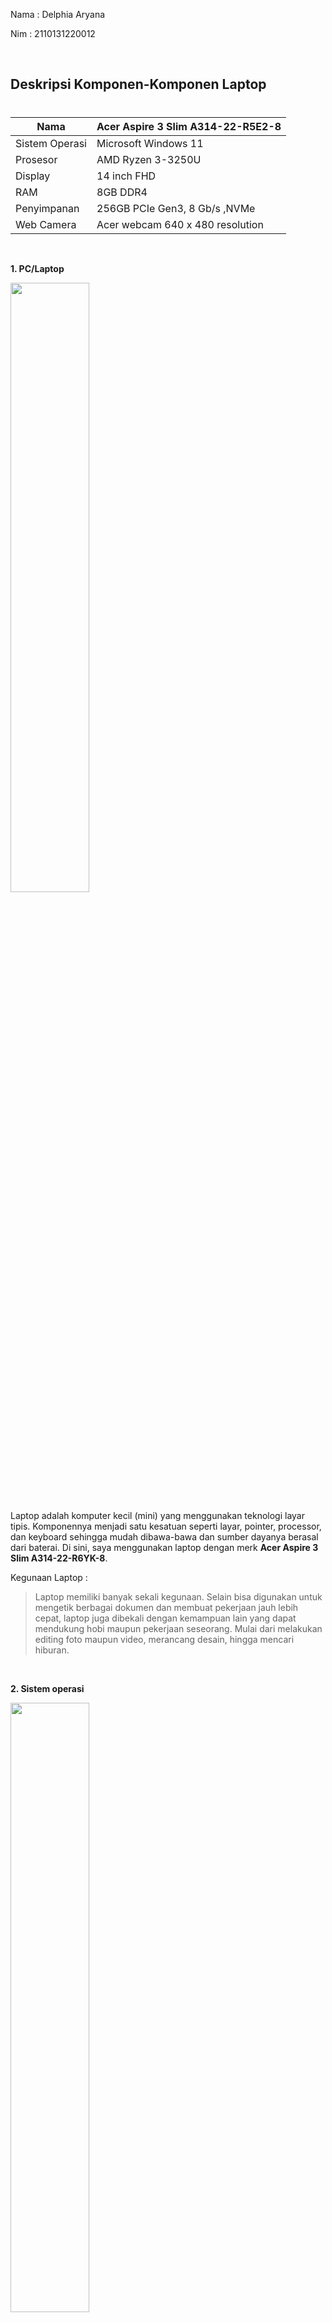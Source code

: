 Nama : Delphia Aryana 

Nim : 2110131220012

<br>

## __Deskripsi Komponen-Komponen Laptop__
#

Nama | Acer Aspire 3 Slim A314-22-R5E2-8
---- | -------------------------------
Sistem Operasi | Microsoft Windows 11
Prosesor | AMD Ryzen 3-3250U
Display | 14 inch FHD
RAM | 8GB DDR4
Penyimpanan |  256GB PCIe Gen3, 8 Gb/s ,NVMe
Web Camera | Acer webcam 640 x 480 resolution

<br>

__1. PC/Laptop__

<img src="https://www.gadgetsquad.id/wp-content/uploads/2020/12/IMG_1864-1-1024x576.jpg" style="width: 50%">

 Laptop adalah komputer kecil (mini) yang menggunakan teknologi layar tipis. Komponennya menjadi satu kesatuan seperti layar, pointer, processor, dan keyboard sehingga mudah dibawa-bawa dan sumber dayanya berasal dari baterai. Di sini, saya menggunakan laptop dengan merk __Acer Aspire 3 Slim A314-22-R6YK-8__.

Kegunaan Laptop :
> Laptop memiliki banyak sekali kegunaan. Selain bisa digunakan untuk mengetik berbagai dokumen dan membuat pekerjaan jauh lebih cepat, laptop juga dibekali dengan kemampuan lain yang dapat mendukung hobi maupun pekerjaan seseorang. Mulai dari melakukan editing foto maupun video, merancang desain, hingga mencari hiburan. 

<br>

__2. Sistem operasi__

<img src="https://2.bp.blogspot.com/-GT-maoqUTcw/WwWe4g_G-0I/AAAAAAAAE4Q/cQuVZR9ryv09TsRFBxBOou7fmpmq_p5nACLcBGAs/s1600/contoh-sistem-operasi-desktop-dan-mobile.png" style="width: 50%">

 Untuk mengelola memori dan proses yang berjalan di dalam sebuah komputer, diperlukan sistem operasi. Tanpa sistem operasi, komputer tidak bisa digunakan sama sekali. Apapun jenis sistem operasi di laptop atau PC, semuanya sama-sama berfungsi mengatur kerja perangkat lunak dan perangkat keras.

Macam-macam sistem operasi komputer :
- Windows
- MacOS
- Linux
- MS DOS
- UNIX
- Chromium OS
- dll

Laptop saya menggunakan __sistem operasi Windows 11__. Windows merupakan sistem operasi yang dikembangkan oleh Microsoft, di mana Microsoft sendiri didirikan oleh Bill Gates dan Paul Allen. Sistem operasi ini menyediakan beragam fitur serta kebutuhan yang sangat menarik untuk calon penggunanya.

Berikut adalah spesifikasi minimum Windows 11 berdasarkan rekomendasi dari Microsoft.
1. __Prosesor__: 1 Ghz atau lebih cepat
2. __RAM__: 4GB atau lebih besar
3. __Hard disk__: 64 GB atau perangkat penyimpanan lebih besar
4. __Firmware Sistem__: UEFI (for Unified Extensible Firmware Interface, a modern version of the PC ANALOG) and Secure Boot capable.
5. __TPM__: Trusted Platform Module (TPM) versi 2.0. 
6. __Kartu Grafis__: Kompatibel dengan DirectX 12 atau yang lebih baru dengan driver WDDM 2.0
7. __Tampilan__: Tampilan Definisi tinggi (720p) yang lebih besar dari 9" secara diagonal, 8 bit per saluran warna.
8. __Konektivitas Internet dan Akun Microsoft__: Windows 11 edisi Home memerlukan konektivitas internet dan Akun Microsoft untuk menyelesaikan penyiapan perangkat pada penggunaan pertama.
9. __Windows Baru__ untuk Pemutakhiran: Perangkat Anda harus menjalankan versi Windows 10 2004 atau yang lebih baru

Fungsi Sistem Operasi :
> Sistem operasi membuat kamu bisa berinteraksi dengan aplikasi dan fitur komputer tanpa harus mengetahui bahasa pemrogaman komputer. Tampilan sistem operasi dirancang untuk memudahkan pengguna komputer untuk mengakses fitur dan aplikasi melalui tampilan grafis visual. 

<br>

__3. Prosesor__

<img src="https://laptopnesia.com/wp-content/uploads/2018/10/Fungsi-Processor-3.jpg" style="width:50%">

Prosesor merupakan sebuah IC yang mengontrol semua jalannya sistem komputer. Prosesor bertugas sebagai otak komputer yang mempunyai fungsi untuk menjalankan perintah atau melakukan perhitungan yang diperintahkan oleh pengguna komputer itu sendiri.

> Prosesor laptop yang saya gunakan yaitu __AMD Ryzen 3-3250U__ yang beroperasi dengan 2 dan thread CPU 4 Ini berjalan di 3.50 GHz base 2.60 GHz semua inti sementara TDP disetel di 15 W. Prosesor dipasang ke soket CPU FP5 Versi ini menyertakan 4.00 MB cache L3 pada satu chip, mendukung saluran memori 2 RAM dan fitur 3.0 PCIe Gen 8 lanes}. 

Fungsi prosesor :
- Memastikan komputer bekerja dengan baik
- Menjalankan proses informasi pada komputer
- Memberikan perintah kepada tiap komponen komputer
- Menjaga performa komputer
- Menunjang kegiatan spesifik komputer
- Mengolah perhitungan algoritma
- Menjaga stabilitas komponen komputer
- Mendukung kebutuhan spesifik komputer

<br>

__4. Perangkat Lunak _(Software)___

![](https://1.bp.blogspot.com/-0-HjI-tVaq8/XxAK7Lz_-UI/AAAAAAAACfg/_pZfdibSa68Wh3hFs9NsBHDg_8k04L9UgCLcBGAsYHQ/s420/Software.jpg)

_Software_ atau perangkat lunak adalah data yang diformat dan disimpan secara digital dengan fungsi tertentu. _Software_  tidak mempunyai wujud fisik, namun fungsinya sangat penting sebagai penggerak perangkat keras. Software memerlukan bahasa pemrograman yang ditulis oleh seorang pemrogram yang ahli akan bidang tersebut. Selanjutnya, _software_ tersebut dikompilasikan memakai aplikasi kompiler agar dapat menjadi kode yang bisa dikenali oleh mesin _hardware_ (perangkat keras).

Berikut merupakan fungsi dari _software_.
- Sebagai dasar kebutuhan komputer agar dapat dioperasikan dengan baik.
- Mengatur _hardware_ yang ada pada komputer.
- Sebagai penghubung antara beberapa _software_ yang lain dengan hardware komputer.
- Sebagai penerjemah perintah pada _software_ lain yang ada dalam bahasa mesin.
- Mengindentifikasi sebuah program di dalam komputer.

<br>

__5. Perangkat Keras _(Hardware)___

![](https://ujiansma.com/wp-content/uploads/2015/09/hardware.jpg)

_Hardware_ atau perangkat keras adalah semua jenis komponen yang ada pada komputer atau laptop yang mana bagian fisiknya dapat terlihat secara kasat mata dan dapat dirasakan secara langsung. Jadi, _hardware_ adalah peralatan fisik komputer yang berguna untuk melakukan proses input, proses, dan output.

Macam-macam _hardware_ yang ada pada laptop saya yaitu :
- _Keyboard_ (Untuk mengetik dan bermain game)
- _Touchpad_ (Bantalan sentuh yang memiliki fungsi sama seperti mouse)
- Kipas (Membantu mendinginkan laptop yang panas)
- _Motherboard_ (Papan induk yang menjadi pusat pengendali dan pengatur kerja semua komponen, yaitu HDD, RAM, dan VGA Card)
- Prosesor (mengintegrasikan seluruh komponen hardware agar dapat bekerja sesuai fungsi masing-masing dan saling terhubung)
- dan lain-lain

Fungsi _hardware_ :
1. Menerima input
2. Memberi output
3. Menyimpan informasi dan data
4. Mengolah informasi dan data

<br>

__6. Penyimpanan__

<img src="https://i0.wp.com/adammuiz.com/wp-content/uploads/2021/11/Kategori-Perangkat-Penyimpanan.jpg?resize=696%2C380&ssl=1" style="width:50%">


Penyimpanan digunakan untuk menyimpan data dari pengguna. Penyimpanan merupakan media yang digunakan untuk menyimpan berbagai macam data digital yang tersedia pada perangkat komputer dengan waktu tertentu sehingga dapat dibaca dan dibuka kembali untuk diproses ulang pada perangkat.

> Laptop yang saya gunakan memiliki __memori sebesar 8GB RAM dan kapasitas penyimpanan yang besar yaitu 256GB__. Laptop ini cocok untuk menyimpan file-file seperti film, lagu, game, dll. Dengan kapasitas 256GB kita dapat menyimpan banyak file bahkan tanpa perlu lagi membeli harddisk eksternal.

### Jenis-Jenis Penyimpanan :

1. __Penyimpanan Primer _(Primary Storage)___

_Primary storage_ adalah sebuah media penyimpanan yang berfungsi untuk menyimpan data. _Primary storage_ di sebut juga dengan memori internal. _Primary storage_ biasanya memiliki kecepatan aksen yang lebih cepat dari pada _secondary storage_. Selain itu, _primary storage_ hanya memiliki kapasitas yang terbatas dan cenderung lebih kecil dari pada secondary Storage. _Primary storage_ digunakan oleh CPU atau _processor_ untuk mengimbanginya dalam mengolah data karena kecepatan dari cpu itu tidak bisa di layani oleh perangkat penyimpanan seperti _secondary Storage,_ sehingga membutuhkan perangkat penyimpanan digital yang mampu melayani proses dari cpu.

Contoh dari _primary storage_ :
- RAM _(Random Access Memory)_
- ROM _(Read Only Memory)_

<br>

2. __Penyimpanan Sekunder _(Secondary Storage)___

_Secondary Storage_ adalah sebuah media penyimpanan data secara permanen yang di simpan untuk melayani pemrosesan data yang di lakukan oleh CPU. _Secondary storage (Non Volatile)_ ini sama sekali tidak bergantung pada listrik seperti _primary_. Ketika listrik padam maka data yang terisimpan di dalam _secondary storage_ akan tetap ada dan dapat kita akses ketika listrik menyala. Berbeda dengan _primary (Volatile)_ yang ketika listrik pada maka data yang tersimpan di dalamnya akan terhapus.

Contoh dari _secondary storage_ :
- Hard disk
- Disket
- CD/DVD

<br>

## __Sejarah Perkembangan Komputer__
#

Sejarah komputer berawal dari 5000 tahun yang lalu ketika ditemukannya alat hitung pertama.  Alat ini disebut abakus atau sempoa. Alat hitung ini ditemukan pertama kali dalam sejarah Babilonia kuno namun ada juga yang memperkirakan dari negeri Cina atau berasal dari negara Mesir, berbentuk belahan papan diatasnya ditaburi pasir sehingga orang bisa menulis atau menghitung. Oleh karena itu maka  alat ini disebut abakus, asal kata dari bahasa Yunani ABACOS, artinya menghapus debu. Oleh bangsa Cina mengembangkan abakus ini menjadi 2 bagian. Pada terali atas dimasukkan 2 bijian dan 5 bijian pada terali bawah. bentuk inilah yang populer hingga saat ini untuk melakukan perhitungan aritmatika. 

Selain itu, ada sumber yang mengatakan bahwa sejarah komputer bermula sejak ditemukannya alat mekanik dan elektronik untuk proses olah data telah dilakukan seiring ditemukannya alat-alat mekanika dan elektronika (mechanical and electronic) untuk membantu dalam perhitungan yang cepat. Dari awal dimulainya sejarah perkembangan Komputer hingga pengembangan perangkat modern seperti yang kita temui saat ini adalah suatu evolusi dari penemuan alat  mekanik dan elektronik.

Alat pengolah data dari sejak jaman purba sampai saat ini bisa kita golongkan ke dalam 4 golongan besar.

1.	Tahap Manual

Tahap ini ditandai dengan mulai dikembangkannya sistem penghitungan yang dilakukan manusia. Dari semula yang hanya menggunakan sistem sepuluh jari tangan, kemudian berkembang dengan sistem perhitungan menggunakan tanah liat. Tahun 9000 2500 SM, secara bertahap manusia mulai menemukan sistem perhitungan jam, perhitungan kalender, rumus-rumus dan fungsi fungsi untuk menghitung suatu nilai.

Pada perkembangan berikutnya, sebagai titik tolak pencatatan modern Moors dari spanyol pada tahun 1150 M mempromosikan kertas di daratan Eropa sebagai alat pencatatan. Kemudian diikuti dengan penemuan alat cetak pada tahun 1455 oleh Johann Gutenberg dari Mainz, Jerman yang waktu itu digunakan untuk menerbitkan salinan-salinan injil. Di Eropa, alat tersebut sangat populer hingga akhirnya memunculkan ide untuk pembuatan printer. Teknik-teknik pencatatan secara manual ini terus berkembang seiring dengan penemuan-penemuan baru seperti audit catatan (di Yunani) dan sistem perbankan (di Roma).

Sampai kini, sistem pencatatan secara manual masih sering dipakai pada instansi atau perusahaan-perusahaan kecil yang tidak terlalu kompleks transaksinya. Meskipun memiliki kelemahan yaitu kurang akurat dan sering terlambat, tetapi paling tidak dengan sistem ini akan menghasilkan informasi yang bisa terbaca oleh pemakainya. Kelebihan dari sistem manual adalah sistem ini mudah beradaptasi bila terjadi perubahan kondisi disamping tidak memerlukan biaya yang cukup tinggi untuk implementasinya.

<br>

2.	Tahap Mekanikal

Pada tahap ini, manusia mulai menggunakan mesin manual sebagai alat bantu pemrosesan data. Diawali dengan ditemukannya Pascal's Machine Arithmetique atau juga dikenal dengan nama The Pascaline oleh seorang ahli matematika dan filsafat dari Perancis yang bernama Blaise Pascal (1623-1662). Dilanjutkan pada tahun 1777, Charles Mahon menciptakan mesin logika yang pertama yang diberi nama Logic Demonstrator yang mampu memecahkan problema numerik bentuk logika dan probabilitas. 

Selanjutnya pada tahun 1833, juga ditemukan suatu konsep pemrosesan data yang menjadi dasar kerja dan prototipe dari komputer-komputer sekarang yang dikenal dengan mesin Babbage's Analytical Engine. Mesin Babage dikembangkan oleh Charles Babbage seorang professor matematika dari Universi tas Cambridge Inggris.

Pada perkembangan berikutnya pada tahun 1854, Teori Aljabar Booelan ditemukan oleh George S. Boole seorang ahli logika dari Inggris. Teori tersebut pada akhirnya mendasari cara kerja sirkuit di komputer.

Sistem pencatatan secara mekanikal terus berkembang dan dengan bantuan mesin, pemrosesan data akan lebih cepat dan tepat. Tetapi kelemahannya adalah kurang fleksibelnya sebuah mesin mengingat tingkat kesulitan yang cukup tinggi untuk menerapkan perubahan-perubahan dalam prosedurnya. Disamping itu diperlukannya volume pemrosesan yang lebih tinggi dan lebih sulit dalam melakukan perbaikan data yang sudah terlanjur diproses.

<br>

3.	Tahap Mekanik-Elektronik

Tahap mekanik-elektronik, diawali dengan penemuan mesin tabulasi kartu plong pada tahun 1890 sebagai mesin pertama yang bergerak secara mekanik-elektronik dan lebih otomatis. Mesin itu ditemukan oleh Dr. Herman Holerith yang bekerja sama dengan Biro Sensus Amerika Serika untuk mempercepat pengolahan data sensus.

Pemrosesan kartu plong tersebut sebenarnya didasarkan pada gagasan yang sangat sederhana. Diawali dengan pencatatan data input dengan kode berbentuk lubang-lubang pada kartu. Sukses denga mesin tersebut, Dr. Holerith mendirikan sebuah perusahaan dengan nama Tabulating Machine Company pada tahun 1896 yang merupakan cikal bakal perusahaan IBM (International Business Machine).

<br>

4.	Tahap Elektronik

Tahap ini ditandai dengan penemuan komputer digital elektronik yang pertama pada tahun 1942. Komputer tersebut merupakan komputer pertama yang menggunakan tabung hampa udara dan dikenal dengan nama komputer ABC (Atanasoff-Berry Computer). Penemunya adalah Profesor John V. Atanasoff bersama asistennya Clifford Berry di IOWA State College.

Kemudian pada tahun 1944, Profesor Howard Aiken dari Harvard University dengan dibantu para ahli teknik dari IBM menemukan suatu mesin hitung otomatis yang diberi nama MARK I. Mesin ini berukuran raksasa dengan tinggi sekitar 8 feet dan panjang sekitar 55 feet. Berisi 760.000 sparepart dan kira-kira 5000 mil kabel. Meskipun sudah elektonis, MARK I tidak digolongkan sebagai komputer generasi pertama karena program yang terdapat pada komputer tersebut tidak dapat tersimpan di dalam memori.

<br>

### __Evolusi Komputer__
#

- __Komputer Generasi Pertama (1945-1959)__

<img src="https://1.bp.blogspot.com/-Tv4sKQHvHKs/Xi22lvowECI/AAAAAAAADJk/Hsys6PRSjKc8CN2BqXTDIntGuZPz-GakwCLcBGAsYHQ/s1600/Komputer-Generasi-Pertama.jpg" style="width:50%">

Komputer yang digolongkan sebagai generasi pertama adalah komputer elektronik yang menggunakan konsep stored program yaitu bahwa setiap operasi komputer dikontrol oleh program yang disimpan didalam memori. Komputer jenis ini pertama kali dibangun oleh Dr. John W Mauchly dan J Presper Eckert Jr beserta dengan tim-nya di Universitas Pensilvania. Tabung vackum mulai dipergunakan pada mesin itu untuk menggantikan fungsi dari relay-relay. Komputer yang diberi nama ENIAC _(Electronic Numerical Integrator and Calculator)_ tersebut bisa melakukan 300 perkalian per detik serta bisa melak sanakannya 300 kali lebih cepat daripada alat lain pada masa itu.

Kemudian pada tahun 1946 John Von Neuman seorang ahli matematika dan anggota Institute of Advance Study di Princention New Jersey yang bekerja sama dengan H.H. Goldstine dan A.W. Binks telah mengajukan suatu makalah yang menyarankan bahwa dalam pembuatan komputer sebaiknya menggunakan angka binary. Sistem angka binary disajikan hanya dengan dua digit yaitu "0" dan "1". Konsep tersebut pada akhirnya menjadi tonggak sejarah dalam terciptanya komputer digital yang akhirnya membawa Neumann pada julukan _"Pro moter of the stored program (software) concept"_. 

Komputer generasi pertama menggunakan tabung vakum untuk sirkuit dan drum magnetik untuk penyimpanan memori. Tabung vakum digunakan untuk memeperkuat sinyal dengan mengendalikan gerakan elektron di ruang evakuasi. Komputer generasi pertama sangatlah sulit untuk dioperasikan dan berbiaya sangat mahal. UNIVAC dan ENIAC adalah contoh komputer generasi pertama yang digunakan badan sensus Amerika Serikat.

Pada perkembangan berikutnya, komputer generasi pertamapun bermunculan dari berbagai perusahaan pengembang komputer seperti MARK II, MARK III, IBM 702, CRC, UNIVAC II, IBM 705, Datamatic 1000 yang dibuat oleh Honey Well Corp dan lain sebagainya.

<br>

- __Komputer Generasi Kedua (1959-1963)__

<img src="https://1.bp.blogspot.com/-k_mrNk32e24/Xi23AEDlujI/AAAAAAAADJw/v-341B2AKo4M_FdP6oXVGohw8p9qzx90wCLcBGAsYHQ/s1600/Komputer-Generasi-Kedua.jpg" style="width:50%">

Komputer generasi kedua mempunyai ciri-ciri telah digunakannya transistor sebagai sirkuit dan dioda untuk menggantikan tabung vakum yang usianya lebih pendek, pembuatan program dengan bahasa tingkat tinggi, kapasitas memori utama yang cukup besar dan mempunyai kemampuan proses _real-time_ dan _time sharing_. Disamping itu program komputer dapat dibuat dengan menggunakan bahasa pemrograman tingkat tinggi seperti AL GOL, FORTRAN, COBOL. Secara phisik, ukuran komputernya juga lebih kecil jika dibanding dengan generasi sebelumnya.

Teknologi tabung vakum mulai tergantikan dengan transistor. Penggunaan transistor pada komputer mulai digunakan di akhir 1950-an. Keunggulan transistor adalah bentuknya yang lebih kecil. Dengan bentuk minimalis dari transistor, komputer menjadi lebih kecil dan hemat energi. Di generasi kedua ini, bahasa pemograman mulai diperkenalkan, seperti contohnya COBOL dan Fortran. Teknologi penyimpanan memori juga berubah dari drum magnetik menjadi teknologi magnetik.

Beberapa jenis komputer yang masuk kategori generasi kedua ini antara lain adalah Komputer PDP 1, Komputer PDP 8, yang juga diproduksi oleh DEC pada tahun 1963, Komputer IBM7070, IBM 1400, IBM 1600 yang diproduksi oleh perusahaan komputer International Bussines Machine, UNIVAC III, UNIVAC-SS80, UNIVAC 1107 yang diproduksi oleh Sperry Rand-Univac, NRC 300 yang diproduksi untuk menangani sistem penjualan oleh _National cash Register_ dan lain-lain.

<br>

- __Komputer Generasi Ketiga (1963-1965)__

<img src="https://1.bp.blogspot.com/-JOjr5_9Mmj0/Xi23enzdnPI/AAAAAAAADJ4/sL3bOBnCew0a5HMOVYRQDelqnhIdQMCmQCLcBGAsYHQ/s1600/Komputer-Generasi-Ketiga.jpg" style="width:50%">

Komputer Generasi ketiga ditandai dengan munculnya sirkuit sirkuit mini, yang berbentuk hybrid integrated circuit. Pada sirkuit mini tersebut, transistor dan diode yang terpisah diletakkan dalam satu tempat. Beberapa ciri yang lain dari generasi ini adalah adanya integrasi antara perangkat keras dan perangkat lunak dan berorientasi ke komunikasi data dan penanganan lebih dari satu operasi secara serempak.
Pengembangan sirkuit terpadu adalah ciri khas dari generasi ketiga komputer. Bentuk transistor semakin diperkecil dan ditempatkan di chip silikon, yang dinamakan semikonduktor. Teknologi ini semakin mempercepat kinerja komputer. Selama periode ini, mouse dan keyboard mulai diperkenalkan, generasi ketiga juga sudah dilengkapi dengan sistem operasi. Karakteristik generasi ketiga mulai terlihat jelas ketika pada tahun 1964 IBM menciptakan sebuah komputer baru menggunakan IC yang disebut dengan IBM S/360. 

<br>

- __Komputer Generasi Keempat (1970-1980)__

<img src="https://1.bp.blogspot.com/-uDwtU_TGzc8/Xi24WQgddgI/AAAAAAAADKA/93MVESCPe-gx1H-oTAoOFe4xLrvA_pHhQCLcBGAsYHQ/s1600/pc-desktop.jpg" style="width:50%">

Komputer generasi keempat, dimulai sejak tahun 1970 dengan digunakannya LSI _(Large Scale Integration)_. LSI merupakan pemadatan beribu-ribu IC _(Integrated Circuit)_ yang dijadikan satu dalam sebuah chip yaitu sebuah lempengan persegi empat yang memuat rangkaian-rangkaian terpadu didalamnya. Disamping itu, komputer generasi ini juga ditandai dengan mulai digunakannya mikroprosesor dan memori internal yang menggunakan semikonduktor yang berbentuk chip juga. 

Di periode ini prosesor mikro mulai diperkenalkan, saat ribuan sirkuit terpadu dimasukan ke dalam sebuah silikon chip yang kecil. Prosesor pertama Intel, 404 chip mulai menjadi otak utama di sebuah komputer. saat periode inilah istilah _Personal Computer_ (PC) mulai digunakan. Dengan teknologi yang lebih maju, generasi keempat menjadi tonggak awal pembangunan internet.

Komputer generasi keempat yang pertama adalah komputer yang diproduksi IBM Corporation dan diberi nama IBM 370. Kemudian pada masa itu juga mulai berkembang adanya jaringan komputer dengan konsep LAN _(Local Area Network)_ yang dikenalkan pertama kali oleh Datapoint Corporation.

<br>

- __Komputer Generasi Kelima (1980 - masa sekarang)__

<img src="https://i0.wp.com/id-velopedia.velo.com/wp-content/uploads/2021/02/rsz_pexels-designecologist-1779487.jpg?fit=1280%2C850&ssl=1" style="width:50%">

Komputer generasi kelima merupakan komputer-komputer yang menggunakan ULSI sebagai mikroprosesornya. Komputer generasi ini dilahirkan pada tahun 1980, dan kehidupannya berlangsung hingga kini. Di samping itu, komputer ini juga memanfaatkan _parallel processing_ dan _Artificial Intelligence_ secara penuh.
Apa itu _parallel processing?_ _Parallel processing_ atau pemrosesan secara paralel adalah kemampuan komputer dalam menyelesaikan banyak pekerjaan dalam waktu yang sesingkat mungkin. Hal ini disebabkan dari sejumlah mikroprosesor yang terpasang dalam internal komputer mampu bekerja secara bersama-sama dan paralel.
Sedangkan _Artificial Intelligence_ atau Kecerdasan Buatan merupakan salah satu komponen komputer yang mampu memudahkan berbagai pekerjaan komputer secara otomatis. Di mana proses memudahkan pekerjaan ini didapat dari pengalaman mesin dalam mengolah beragam input data sebelumnya menjadi segala sesuatu yang dapat membantu aktivitas manusia. Contohnya adalah penyesuaian informasi yang Anda inginkan di mesin pencarian Google.

Kembali lagi ke komputer generasi ke 5. Dari segi bentuk, komputer generasi ini menyerupai komputer generasi keempat, keduanya sama-sama memiliki perangkat komputer seperti layar laptop, CPU _(Central Processing Unit)_, _keyboard_, dan _mouse_. Hanya saja, komputer generasi ke 5 memiliki bentuk fisik yang lebih kecil dengan bobot yang lebih ringan ketimbang komputer generasi keempat. Belum lagi membahas soal kecanggihan. Komputer generasi kelima tentu lebih canggih ketimbang komputer generasi keempat, sebagai wujud dari tuntutan zaman terhadap perkembangan generasi komputer. Teknologi komputerpun terus berkembang. Perkembangan komputer dirancang sedemikian baik dari sisi perangkat keras maupun perangkat lunak.
